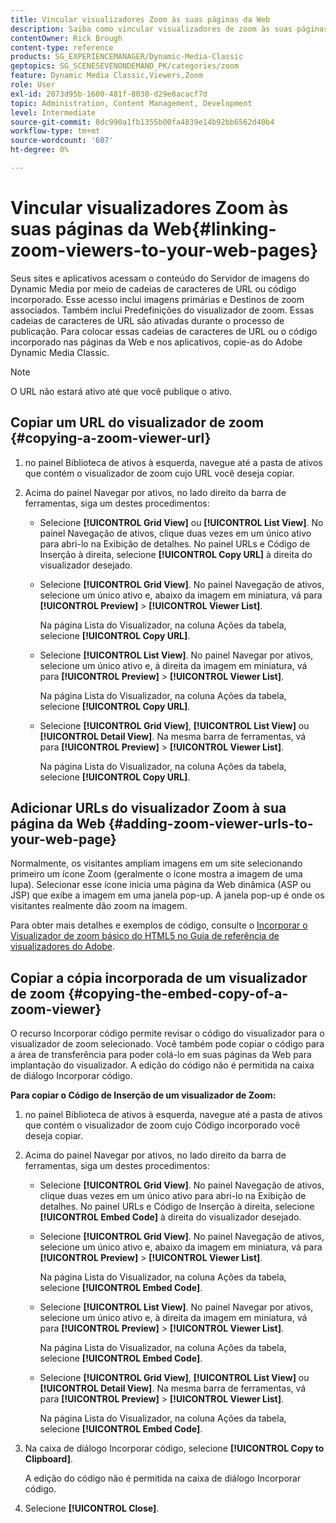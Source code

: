 ```yaml
---
title: Vincular visualizadores Zoom às suas páginas da Web
description: Saiba como vincular visualizadores de zoom às suas páginas da Web no Adobe Dynamic Media Classic.
contentOwner: Rick Brough
content-type: reference
products: SG_EXPERIENCEMANAGER/Dynamic-Media-Classic
geptopics: SG_SCENESEVENONDEMAND_PK/categories/zoom
feature: Dynamic Media Classic,Viewers,Zoom
role: User
exl-id: 2073d95b-1600-481f-8038-d29e8acacf7d
topic: Administration, Content Management, Development
level: Intermediate
source-git-commit: 8dc990a1fb1355b00fa4839e14b92bb6562d40b4
workflow-type: tm+mt
source-wordcount: '607'
ht-degree: 0%

---
```


# Vincular visualizadores Zoom às suas páginas da Web{#linking-zoom-viewers-to-your-web-pages}

Seus sites e aplicativos acessam o conteúdo do Servidor de imagens do Dynamic Media por meio de cadeias de caracteres de URL ou código incorporado. Esse acesso inclui imagens primárias e Destinos de zoom associados. Também inclui Predefinições do visualizador de zoom. Essas cadeias de caracteres de URL são ativadas durante o processo de publicação. Para colocar essas cadeias de caracteres de URL ou o código incorporado nas páginas da Web e nos aplicativos, copie-as do Adobe Dynamic Media Classic.

>[!NOTE]
>
>O URL não estará ativo até que você publique o ativo.

## Copiar um URL do visualizador de zoom {#copying-a-zoom-viewer-url}

1. no painel Biblioteca de ativos à esquerda, navegue até a pasta de ativos que contém o visualizador de zoom cujo URL você deseja copiar.
1. Acima do painel Navegar por ativos, no lado direito da barra de ferramentas, siga um destes procedimentos:

   * Selecione **[!UICONTROL Grid View]** ou **[!UICONTROL List View]**. No painel Navegação de ativos, clique duas vezes em um único ativo para abri-lo na Exibição de detalhes. No painel URLs e Código de Inserção à direita, selecione **[!UICONTROL Copy URL]** à direita do visualizador desejado.
   * Selecione **[!UICONTROL Grid View]**. No painel Navegação de ativos, selecione um único ativo e, abaixo da imagem em miniatura, vá para **[!UICONTROL Preview]** > **[!UICONTROL Viewer List]**.

     Na página Lista do Visualizador, na coluna Ações da tabela, selecione **[!UICONTROL Copy URL]**.

   * Selecione **[!UICONTROL List View]**. No painel Navegar por ativos, selecione um único ativo e, à direita da imagem em miniatura, vá para **[!UICONTROL Preview]** > **[!UICONTROL Viewer List]**.

     Na página Lista do Visualizador, na coluna Ações da tabela, selecione **[!UICONTROL Copy URL]**.

   * Selecione **[!UICONTROL Grid View]**, **[!UICONTROL List View]** ou **[!UICONTROL Detail View]**. Na mesma barra de ferramentas, vá para **[!UICONTROL Preview]** > **[!UICONTROL Viewer List]**.

     Na página Lista do Visualizador, na coluna Ações da tabela, selecione **[!UICONTROL Copy URL]**.

## Adicionar URLs do visualizador Zoom à sua página da Web {#adding-zoom-viewer-urls-to-your-web-page}

Normalmente, os visitantes ampliam imagens em um site selecionando primeiro um ícone Zoom (geralmente o ícone mostra a imagem de uma lupa). Selecionar esse ícone inicia uma página da Web dinâmica (ASP ou JSP) que exibe a imagem em uma janela pop-up. A janela pop-up é onde os visitantes realmente dão zoom na imagem.

Para obter mais detalhes e exemplos de código, consulte o [Incorporar o Visualizador de zoom básico do HTML5 no Guia de referência de visualizadores do Adobe](https://experienceleague.adobe.com/en/docs/dynamic-media-developer-resources/library/viewers-aem-assets-dmc/basic-zoom/c-html5-20-basic-zoom-viewer-about#section-e1c3106f5b3e445d9b95be337c2f94e2).

## Copiar a cópia incorporada de um visualizador de zoom {#copying-the-embed-copy-of-a-zoom-viewer}

O recurso Incorporar código permite revisar o código do visualizador para o visualizador de zoom selecionado. Você também pode copiar o código para a área de transferência para poder colá-lo em suas páginas da Web para implantação do visualizador. A edição do código não é permitida na caixa de diálogo Incorporar código.

**Para copiar o Código de Inserção de um visualizador de Zoom:**

1. no painel Biblioteca de ativos à esquerda, navegue até a pasta de ativos que contém o visualizador de zoom cujo Código incorporado você deseja copiar.
1. Acima do painel Navegar por ativos, no lado direito da barra de ferramentas, siga um destes procedimentos:

   * Selecione **[!UICONTROL Grid View]**. No painel Navegação de ativos, clique duas vezes em um único ativo para abri-lo na Exibição de detalhes. No painel URLs e Código de Inserção à direita, selecione **[!UICONTROL Embed Code]** à direita do visualizador desejado.
   * Selecione **[!UICONTROL Grid View]**. No painel Navegação de ativos, selecione um único ativo e, abaixo da imagem em miniatura, vá para **[!UICONTROL Preview]** > **[!UICONTROL Viewer List]**.

     Na página Lista do Visualizador, na coluna Ações da tabela, selecione **[!UICONTROL Embed Code]**.

   * Selecione **[!UICONTROL List View]**. No painel Navegar por ativos, selecione um único ativo e, à direita da imagem em miniatura, vá para **[!UICONTROL Preview]** > **[!UICONTROL Viewer List]**.

     Na página Lista do Visualizador, na coluna Ações da tabela, selecione **[!UICONTROL Embed Code]**.

   * Selecione **[!UICONTROL Grid View]**, **[!UICONTROL List View]** ou **[!UICONTROL Detail View]**. Na mesma barra de ferramentas, vá para **[!UICONTROL Preview]** > **[!UICONTROL Viewer List]**.

     Na página Lista do Visualizador, na coluna Ações da tabela, selecione **[!UICONTROL Embed Code]**.

1. Na caixa de diálogo Incorporar código, selecione **[!UICONTROL Copy to Clipboard]**.

   A edição do código não é permitida na caixa de diálogo Incorporar código.

1. Selecione **[!UICONTROL Close]**.
